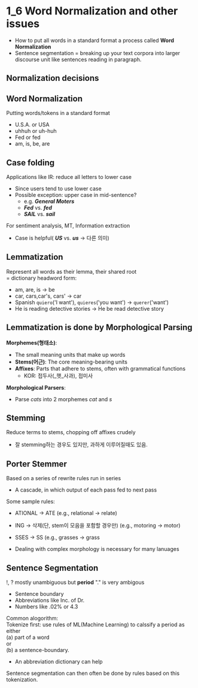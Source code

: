 # 1_6 Word Normalization and other issues
+ How to put all words in a standard format a process called **Word Normalization**
+ Sentence segmentation = breaking up your text corpora into larger discourse unit like sentences reading in paragraph.

## Normalization decisions
## Word Normalization
Putting words/tokens in a standard format
  + U.S.A. or USA
  + uhhuh or uh-huh
  + Fed or fed
  + am, is, be, are

## Case folding
Applications like IR: reduce all letters to lower case
  + Since users tend to use lower case
  + Possible exception: upper case in mid-sentence?
    - e.g. _**General Moters**_
    - _**Fed**_ vs. _**fed**_
    - _**SAIL**_ vs. _**sail**_

For sentiment analysis, MT, Information extraction
  + Case is helpful( _**US**_ vs. _**us**_ -> 다른 의미)

## Lemmatization
Represent all words as their lemma, their shared root <br>
  = dictionary headword form:
  + am, are, is -> be
  + car, cars,car's, cars' -> car
  + Spanish `quiero`('I want'), `quieres`('you want') -> `querer`('want')
  + He is reading detective stories -> He be read detective story

## Lemmatization is done by Morphological Parsing
**Morphemes(형태소)**:
  + The small meaning units that make up words
  + **Stems(어근)**: The core meaning-bearing units
  + **Affixes**: Parts that adhere to stems, often with grammatical functions
    - KOR: 접두사(_햇_사과), 접미사

**Morphological Parsers**:
  + Parse _cats_ into 2 morphemes _cat_ and _s_
 
 ## Stemming
 Reduce terms to stems, chopping off affixes crudely
  + 잘 stemming하는 경우도 있지만, 과하게 이루어질때도 있음.

## Porter Stemmer
Based on a series of rewrite rules run in series
  + A cascade, in which output of each pass fed to next pass
 
Some sample rules:
  + ATIONAL -> ATE (e.g., relational -> relate)
  + ING -> 삭제(단, stem이 모음을 포함할 경우만) (e.g., motoring -> motor)
  + SSES -> SS (e.g., grasses -> grass

+ Dealing with complex morphology is necessary for many lanuages

## Sentence Segmentation
!, ? mostly unambiguous but **period** "." is very ambigous 
  + Sentence boundary
  + Abbreviations like Inc. of Dr.
  + Numbers like .02% or 4.3


Common alogorithm:<br>
Tokenize first: use rules of ML(Machine Learning) to calssify a period as either <br>
(a) part of a word <br>
or <br>
(b) a sentence-boundary.
  + An abbreviation dictionary can help

Sentence segmentation can then often be done by rules based on this tokenization.
